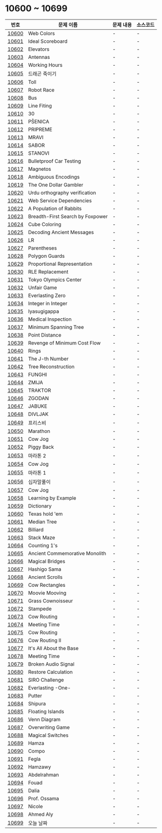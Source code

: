 # 10600 ~ 10699

번호 | 문제 이름 | 문제 내용 | 소스코드
--- | --- | --- | ---
[10600](https://www.acmicpc.net/problem/10600) | Web Colors | - | -
[10601](https://www.acmicpc.net/problem/10601) | Ideal Scoreboard | - | -
[10602](https://www.acmicpc.net/problem/10602) | Elevators | - | -
[10603](https://www.acmicpc.net/problem/10603) | Antennas | - | -
[10604](https://www.acmicpc.net/problem/10604) | Working Hours | - | -
[10605](https://www.acmicpc.net/problem/10605) | 드래곤 죽이기 | - | -
[10606](https://www.acmicpc.net/problem/10606) | Toll | - | -
[10607](https://www.acmicpc.net/problem/10607) | Robot Race | - | -
[10608](https://www.acmicpc.net/problem/10608) | Bus | - | -
[10609](https://www.acmicpc.net/problem/10609) | Line Fiting | - | -
[10610](https://www.acmicpc.net/problem/10610) | 30 | - | -
[10611](https://www.acmicpc.net/problem/10611) | PŠENICA | - | -
[10612](https://www.acmicpc.net/problem/10612) | PRIPREME | - | -
[10613](https://www.acmicpc.net/problem/10613) | MRAVI | - | -
[10614](https://www.acmicpc.net/problem/10614) | SABOR | - | -
[10615](https://www.acmicpc.net/problem/10615) | STANOVI | - | -
[10616](https://www.acmicpc.net/problem/10616) | Bulletproof Car Testing | - | -
[10617](https://www.acmicpc.net/problem/10617) | Magnetos | - | -
[10618](https://www.acmicpc.net/problem/10618) | Ambiguous Encodings | - | -
[10619](https://www.acmicpc.net/problem/10619) | The One Dollar Gambler | - | -
[10620](https://www.acmicpc.net/problem/10620) | Urdu orthography verification | - | -
[10621](https://www.acmicpc.net/problem/10621) | Web Service Dependencies | - | -
[10622](https://www.acmicpc.net/problem/10622) | A Population of Rabbits | - | -
[10623](https://www.acmicpc.net/problem/10623) | Breadth-First Search by Foxpower | - | -
[10624](https://www.acmicpc.net/problem/10624) | Cube Coloring | - | -
[10625](https://www.acmicpc.net/problem/10625) | Decoding Ancient Messages | - | -
[10626](https://www.acmicpc.net/problem/10626) | LR | - | -
[10627](https://www.acmicpc.net/problem/10627) | Parentheses | - | -
[10628](https://www.acmicpc.net/problem/10628) | Polygon Guards | - | -
[10629](https://www.acmicpc.net/problem/10629) | Proportional Representation | - | -
[10630](https://www.acmicpc.net/problem/10630) | RLE Replacement | - | -
[10631](https://www.acmicpc.net/problem/10631) | Tokyo Olympics Center | - | -
[10632](https://www.acmicpc.net/problem/10632) | Unfair Game | - | -
[10633](https://www.acmicpc.net/problem/10633) | Everlasting Zero | - | -
[10634](https://www.acmicpc.net/problem/10634) | Integer in Integer | - | -
[10635](https://www.acmicpc.net/problem/10635) | Iyasugigappa | - | -
[10636](https://www.acmicpc.net/problem/10636) | Medical Inspection | - | -
[10637](https://www.acmicpc.net/problem/10637) | Minimum Spanning Tree | - | -
[10638](https://www.acmicpc.net/problem/10638) | Point Distance | - | -
[10639](https://www.acmicpc.net/problem/10639) | Revenge of Minimum Cost Flow | - | -
[10640](https://www.acmicpc.net/problem/10640) | Rings | - | -
[10641](https://www.acmicpc.net/problem/10641) | The J-th Number | - | -
[10642](https://www.acmicpc.net/problem/10642) | Tree Reconstruction | - | -
[10643](https://www.acmicpc.net/problem/10643) | FUNGHI | - | -
[10644](https://www.acmicpc.net/problem/10644) | ZMIJA | - | -
[10645](https://www.acmicpc.net/problem/10645) | TRAKTOR | - | -
[10646](https://www.acmicpc.net/problem/10646) | ZGODAN | - | -
[10647](https://www.acmicpc.net/problem/10647) | JABUKE | - | -
[10648](https://www.acmicpc.net/problem/10648) | DIVLJAK | - | -
[10649](https://www.acmicpc.net/problem/10649) | 프리스비 | - | -
[10650](https://www.acmicpc.net/problem/10650) | Marathon | - | -
[10651](https://www.acmicpc.net/problem/10651) | Cow Jog | - | -
[10652](https://www.acmicpc.net/problem/10652) | Piggy Back | - | -
[10653](https://www.acmicpc.net/problem/10653) | 마라톤 2 | - | -
[10654](https://www.acmicpc.net/problem/10654) | Cow Jog | - | -
[10655](https://www.acmicpc.net/problem/10655) | 마라톤 1 | - | -
[10656](https://www.acmicpc.net/problem/10656) | 십자말풀이 | - | -
[10657](https://www.acmicpc.net/problem/10657) | Cow Jog | - | -
[10658](https://www.acmicpc.net/problem/10658) | Learning by Example | - | -
[10659](https://www.acmicpc.net/problem/10659) | Dictionary | - | -
[10660](https://www.acmicpc.net/problem/10660) | Texas hold 'em | - | -
[10661](https://www.acmicpc.net/problem/10661) | Median Tree | - | -
[10662](https://www.acmicpc.net/problem/10662) | Billiard | - | -
[10663](https://www.acmicpc.net/problem/10663) | Stack Maze | - | -
[10664](https://www.acmicpc.net/problem/10664) | Counting 1's | - | -
[10665](https://www.acmicpc.net/problem/10665) | Ancient Commemorative Monolith | - | -
[10666](https://www.acmicpc.net/problem/10666) | Magical Bridges | - | -
[10667](https://www.acmicpc.net/problem/10667) | Hashigo Sama | - | -
[10668](https://www.acmicpc.net/problem/10668) | Ancient Scrolls | - | -
[10669](https://www.acmicpc.net/problem/10669) | Cow Rectangles | - | -
[10670](https://www.acmicpc.net/problem/10670) | Moovie Mooving | - | -
[10671](https://www.acmicpc.net/problem/10671) | Grass Cownoisseur | - | -
[10672](https://www.acmicpc.net/problem/10672) | Stampede | - | -
[10673](https://www.acmicpc.net/problem/10673) | Cow Routing | - | -
[10674](https://www.acmicpc.net/problem/10674) | Meeting Time | - | -
[10675](https://www.acmicpc.net/problem/10675) | Cow Routing | - | -
[10676](https://www.acmicpc.net/problem/10676) | Cow Routing II | - | -
[10677](https://www.acmicpc.net/problem/10677) | It's All About the Base | - | -
[10678](https://www.acmicpc.net/problem/10678) | Meeting Time | - | -
[10679](https://www.acmicpc.net/problem/10679) | Broken Audio Signal | - | -
[10680](https://www.acmicpc.net/problem/10680) | Restore Calculation | - | -
[10681](https://www.acmicpc.net/problem/10681) | SIRO Challenge | - | -
[10682](https://www.acmicpc.net/problem/10682) | Everlasting -One- | - | -
[10683](https://www.acmicpc.net/problem/10683) | Putter | - | -
[10684](https://www.acmicpc.net/problem/10684) | Shipura | - | -
[10685](https://www.acmicpc.net/problem/10685) | Floating Islands | - | -
[10686](https://www.acmicpc.net/problem/10686) | Venn Diagram | - | -
[10687](https://www.acmicpc.net/problem/10687) | Overwriting Game | - | -
[10688](https://www.acmicpc.net/problem/10688) | Magical Switches | - | -
[10689](https://www.acmicpc.net/problem/10689) | Hamza | - | -
[10690](https://www.acmicpc.net/problem/10690) | Compo | - | -
[10691](https://www.acmicpc.net/problem/10691) | Fegla | - | -
[10692](https://www.acmicpc.net/problem/10692) | Hamzawy | - | -
[10693](https://www.acmicpc.net/problem/10693) | Abdelrahman | - | -
[10694](https://www.acmicpc.net/problem/10694) | Fouad | - | -
[10695](https://www.acmicpc.net/problem/10695) | Dalia | - | -
[10696](https://www.acmicpc.net/problem/10696) | Prof. Ossama | - | -
[10697](https://www.acmicpc.net/problem/10697) | Nicole | - | -
[10698](https://www.acmicpc.net/problem/10698) | Ahmed Aly | - | -
[10699](https://www.acmicpc.net/problem/10699) | 오늘 날짜 | - | -
